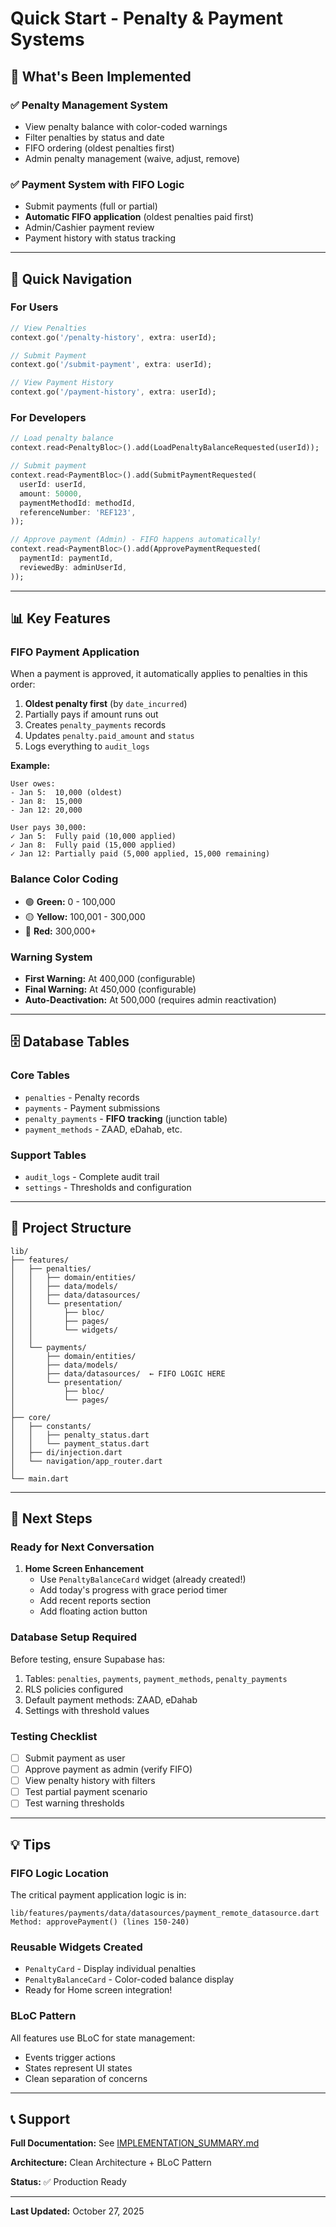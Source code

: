 # Quick Start - Penalty & Payment Systems

## 🎉 What's Been Implemented

### ✅ Penalty Management System
- View penalty balance with color-coded warnings
- Filter penalties by status and date
- FIFO ordering (oldest penalties first)
- Admin penalty management (waive, adjust, remove)

### ✅ Payment System with FIFO Logic
- Submit payments (full or partial)
- **Automatic FIFO application** (oldest penalties paid first)
- Admin/Cashier payment review
- Payment history with status tracking

---

## 🚀 Quick Navigation

### For Users

```dart
// View Penalties
context.go('/penalty-history', extra: userId);

// Submit Payment
context.go('/submit-payment', extra: userId);

// View Payment History
context.go('/payment-history', extra: userId);
```

### For Developers

```dart
// Load penalty balance
context.read<PenaltyBloc>().add(LoadPenaltyBalanceRequested(userId));

// Submit payment
context.read<PaymentBloc>().add(SubmitPaymentRequested(
  userId: userId,
  amount: 50000,
  paymentMethodId: methodId,
  referenceNumber: 'REF123',
));

// Approve payment (Admin) - FIFO happens automatically!
context.read<PaymentBloc>().add(ApprovePaymentRequested(
  paymentId: paymentId,
  reviewedBy: adminUserId,
));
```

---

## 📊 Key Features

### FIFO Payment Application
When a payment is approved, it automatically applies to penalties in this order:
1. **Oldest penalty first** (by `date_incurred`)
2. Partially pays if amount runs out
3. Creates `penalty_payments` records
4. Updates `penalty.paid_amount` and `status`
5. Logs everything to `audit_logs`

**Example:**
```
User owes:
- Jan 5:  10,000 (oldest)
- Jan 8:  15,000
- Jan 12: 20,000

User pays 30,000:
✓ Jan 5:  Fully paid (10,000 applied)
✓ Jan 8:  Fully paid (15,000 applied)
✓ Jan 12: Partially paid (5,000 applied, 15,000 remaining)
```

### Balance Color Coding
- 🟢 **Green:** 0 - 100,000
- 🟡 **Yellow:** 100,001 - 300,000
- 🔴 **Red:** 300,000+

### Warning System
- **First Warning:** At 400,000 (configurable)
- **Final Warning:** At 450,000 (configurable)
- **Auto-Deactivation:** At 500,000 (requires admin reactivation)

---

## 🗄️ Database Tables

### Core Tables
- `penalties` - Penalty records
- `payments` - Payment submissions
- `penalty_payments` - **FIFO tracking** (junction table)
- `payment_methods` - ZAAD, eDahab, etc.

### Support Tables
- `audit_logs` - Complete audit trail
- `settings` - Thresholds and configuration

---

## 📁 Project Structure

```
lib/
├── features/
│   ├── penalties/
│   │   ├── domain/entities/
│   │   ├── data/models/
│   │   ├── data/datasources/
│   │   └── presentation/
│   │       ├── bloc/
│   │       ├── pages/
│   │       └── widgets/
│   │
│   └── payments/
│       ├── domain/entities/
│       ├── data/models/
│       ├── data/datasources/  ← FIFO LOGIC HERE
│       └── presentation/
│           ├── bloc/
│           └── pages/
│
├── core/
│   ├── constants/
│   │   ├── penalty_status.dart
│   │   └── payment_status.dart
│   ├── di/injection.dart
│   └── navigation/app_router.dart
│
└── main.dart
```

---

## 🎯 Next Steps

### Ready for Next Conversation
1. **Home Screen Enhancement**
   - Use `PenaltyBalanceCard` widget (already created!)
   - Add today's progress with grace period timer
   - Add recent reports section
   - Add floating action button

### Database Setup Required
Before testing, ensure Supabase has:
1. Tables: `penalties`, `payments`, `payment_methods`, `penalty_payments`
2. RLS policies configured
3. Default payment methods: ZAAD, eDahab
4. Settings with threshold values

### Testing Checklist
- [ ] Submit payment as user
- [ ] Approve payment as admin (verify FIFO)
- [ ] View penalty history with filters
- [ ] Test partial payment scenario
- [ ] Test warning thresholds

---

## 💡 Tips

### FIFO Logic Location
The critical payment application logic is in:
```
lib/features/payments/data/datasources/payment_remote_datasource.dart
Method: approvePayment() (lines 150-240)
```

### Reusable Widgets Created
- `PenaltyCard` - Display individual penalties
- `PenaltyBalanceCard` - Color-coded balance display
- Ready for Home screen integration!

### BLoC Pattern
All features use BLoC for state management:
- Events trigger actions
- States represent UI states
- Clean separation of concerns

---

## 📞 Support

**Full Documentation:** See [IMPLEMENTATION_SUMMARY.md](IMPLEMENTATION_SUMMARY.md)

**Architecture:** Clean Architecture + BLoC Pattern

**Status:** ✅ Production Ready

---

**Last Updated:** October 27, 2025
